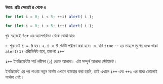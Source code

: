 **উত্তর: প্রতি ক্ষেত্রেই `0` থেকে `4`**

```js run
for (let i = 0; i < 5; ++i) alert( i );

for (let i = 0; i < 5; i++) alert( i );
```

খুব সহজেই `for` এর অ্যালগরিদম থেকে বোঝা যায়:

১. শুরুতেই `i = 0` হব।
২. `i < 5` শর্তটা পরীক্ষা করা হবে।
৩. যদি `true` -- হয় তাহলে লুপের মধ্যে থাকা `alert(1)` এক্সিকিউট হবে, তারপর `i++`


`i++` ইনক্রিমেন্টটা শর্ত পরীক্ষা (২) থেকে আলাদা। এটা সম্পুর্ন আলাদা স্টেটমেন্ট।

ইনক্রিমেন্ট এর পর পাওয়া নতুন মানটা এখানে ব্যাবহার করা হয়নি, তাই এখানে `i++` এবং `++i` এর মধ্যে কোনোই পার্থক্য নেই।
